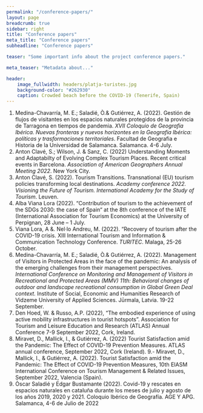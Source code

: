 ```yaml
---
permalink: "/conference-papers/"
layout: page
breadcrumb: true
sidebar: right
title: "Conference papers"
meta_title: "Conference papers"
subheadline: "Conference papers"

teaser: "Some important info about the project conference papers." 

meta_teaser: "Metadata about..."

header:
    image_fullwidth: headers/platja-turistes.jpg
    background-color: "#262930"
    caption: Crowded beach before the COVID-19 (Tenerife, Spain)
---
```


1. Medina-Chavarría, M. E.; Saladié, Ò.& Gutiérrez, A. (2022). Gestión de flujos de visitantes en los espacios naturales protegidos de la provincia de Tarragona en tiempos de pandemia. *XVII Coloquio de Geografia Ibérica. Nuevas fronteras y nuevos horizontes en la Geografia Ibérica: políticas y trasformaciones territoriales*. Facultad de Geografia e Historia de la Universidad de Salamanca. Salamanca. 4-6 July. 
2. Anton Clavé, S.; Wilson, J. & Sanz, C. (2022) Understanding Moments and Adaptabilty of Evolving Complex Tourism Places. Recent critical events in Barcelona. *Association of American Geographers Annual Meeting 2022*. New York City. 
3. Anton Clavé, S. (2022). Tourism Transitions. Transnational (EU) tourism policies transforming local destinations. *Academy conference 2022. Visioning the Future of Tourism. International Academy for the Study of Tourism*. Leuven.
4. Alba Viana Lora (2022). “Contribution of tourism to the achievement of the SDGs 2030: the case of Spain“ at the 8th conference of the IATE (International Association for Tourism Economics) at the University of Perpignan, 28 June – 1 July.
5. Viana Lora, A &. Nel·lo Andreu, M. (2022). “Recovery of tourism after the COVID-19 crisis. XIII International Tourism and Information & Communication Technology Conference. *TURITEC*. Malaga, 25-26 October.
6. Medina-Chavarría, M. E.; Saladié, Ò.& Gutiérrez, A. (2022). Management of Visitors in Protected Areas in the face of the pandemic: An analysis of the emerging challenges from their management perspectives. *International Conference on Monitoring and Management of Visitors in Recreational and Protected Areas (MMV) 11th: Behavioral changes of outdoor and landscape recreational consumption in Global Green Deal context.* Institute of Social, Economic and Humanities Research of Vidzeme University of Applied Sciences. Jūrmala, Latvia. 19-22 September.
7. Den Hoed, W. & Russo, A.P. (2022), “The embodied experience of using active mobility infrastructures in tourist hotspots”. Association for Tourism and Leisure Education and Research (ATLAS) Annual Conference 7-9 September 2022, Cork, Ireland.
8. Miravet, D., Mallick, I., & Gutiérrez, A. (2022) Tourist Satisfaction amid the Pandemic: The Effect of COVID-19 Prevention Measures. ATLAS annual conference, September 2022, Cork (Ireland). 
 9.- Miravet, D., Mallick, I., & Gutiérrez, A. (2022). Tourist Satisfaction amid the Pandemic: The Effect of COVID-19 Prevention Measures, 10th EIASM International Conference on Tourism Management & Related Issues, September 2022, Valencia (Spain).
10. Òscar Saladié y Edgar Bustamante (2022). Covid-19 y rescates en espacios naturales en cataluña durante los meses de julio y agosto de los años 2019, 2020 y 2021. Coloquio Ibérico de Geografía. AGE Y APG. Salamanca, 4-6 de Julio de 2022


